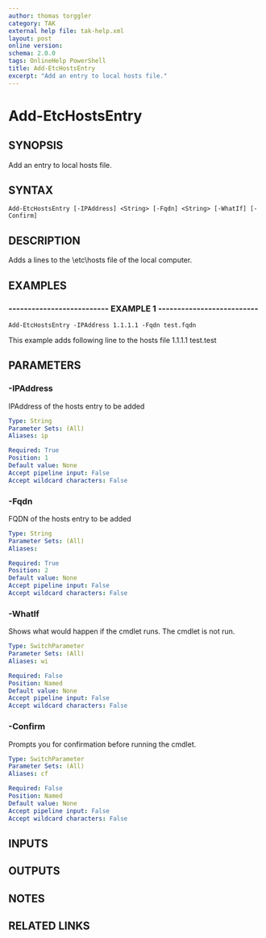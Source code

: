 ```yaml
---
author: thomas torggler
category: TAK
external help file: tak-help.xml
layout: post
online version: 
schema: 2.0.0
tags: OnlineHelp PowerShell
title: Add-EtcHostsEntry
excerpt: "Add an entry to local hosts file."
---
```


# Add-EtcHostsEntry

## SYNOPSIS
Add an entry to local hosts file.

## SYNTAX

```
Add-EtcHostsEntry [-IPAddress] <String> [-Fqdn] <String> [-WhatIf] [-Confirm]
```

## DESCRIPTION
Adds a lines to the \etc\hosts file of the local computer.

## EXAMPLES

### -------------------------- EXAMPLE 1 --------------------------
```
Add-EtcHostsEntry -IPAddress 1.1.1.1 -Fqdn test.fqdn
```

This example adds following line to the hosts file
1.1.1.1 test.test

## PARAMETERS

### -IPAddress
IPAddress of the hosts entry to be added

```yaml
Type: String
Parameter Sets: (All)
Aliases: ip

Required: True
Position: 1
Default value: None
Accept pipeline input: False
Accept wildcard characters: False
```

### -Fqdn
FQDN of the hosts entry to be added

```yaml
Type: String
Parameter Sets: (All)
Aliases: 

Required: True
Position: 2
Default value: None
Accept pipeline input: False
Accept wildcard characters: False
```

### -WhatIf
Shows what would happen if the cmdlet runs.
The cmdlet is not run.

```yaml
Type: SwitchParameter
Parameter Sets: (All)
Aliases: wi

Required: False
Position: Named
Default value: None
Accept pipeline input: False
Accept wildcard characters: False
```

### -Confirm
Prompts you for confirmation before running the cmdlet.

```yaml
Type: SwitchParameter
Parameter Sets: (All)
Aliases: cf

Required: False
Position: Named
Default value: None
Accept pipeline input: False
Accept wildcard characters: False
```

## INPUTS

## OUTPUTS

## NOTES

## RELATED LINKS

